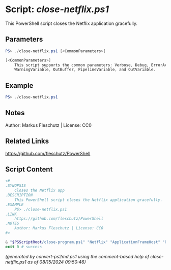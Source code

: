 Script: *close-netflix.ps1*
========================

This PowerShell script closes the Netflix application gracefully.

Parameters
----------
```powershell
PS> ./close-netflix.ps1 [<CommonParameters>]

[<CommonParameters>]
    This script supports the common parameters: Verbose, Debug, ErrorAction, ErrorVariable, WarningAction, 
    WarningVariable, OutBuffer, PipelineVariable, and OutVariable.
```

Example
-------
```powershell
PS> ./close-netflix.ps1

```

Notes
-----
Author: Markus Fleschutz | License: CC0

Related Links
-------------
https://github.com/fleschutz/PowerShell

Script Content
--------------
```powershell
<#
.SYNOPSIS
	Closes the Netflix app
.DESCRIPTION
	This PowerShell script closes the Netflix application gracefully.
.EXAMPLE
	PS> ./close-netflix.ps1
.LINK
	https://github.com/fleschutz/PowerShell
.NOTES
	Author: Markus Fleschutz | License: CC0
#>

& "$PSScriptRoot/close-program.ps1" "Netflix" "ApplicationFrameHost" "RuntimeBroker"
exit 0 # success
```

*(generated by convert-ps2md.ps1 using the comment-based help of close-netflix.ps1 as of 08/15/2024 09:50:46)*
